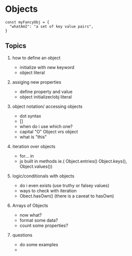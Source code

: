 # Objects
~~~
const myFancyObj = {
  "whatAmI": "a set of key value pairs",
}
~~~
## Topics
1. how to define an object
    * initialize with new keyword
    * object literal
2. assiging new properties
    * define property and value
    * object initializer/obj literal
    
3. object notation/ accessing objects
    * dot syntax
    * []
    * when do i use which one?
    * capital "O" Object vrs object
    * what is "this"
4. iteration over objects
    * for... in
    * js built in methods ie.( Object.entries() Object.keys(), Object.values())
5. logic/conditionals with objects
    * do i even exists (use truthy or falsey  values)
    * ways to check with iteration
    * Obect.hasOwn() (there is a caveat to hasOwn)
6. Arrays of Objects
    * now what?
    * format some data?
    * count some properties?

6. questions
    * do some examples
    * 
 